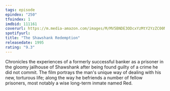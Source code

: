 ```yaml
---
tags: episode
epindex: "250"
tfoindex: 1
imdbid: 111161
coverurl: https://m.media-amazon.com/images/M/MV5BNDE3ODcxYzMtY2YzZC00NmNlLWJiNDMtZDViZWM2MzIxZDYwXkEyXkFqcGdeQXVyNjAwNDUxODI@._V1_SX202_CR0,0,202,300_.jpg
spotifyurl: 
title: "The Shawshank Redemption"
releasedate: 1995
rating: "9.3"
---
```


Chronicles the experiences of a formerly successful banker as a prisoner in the gloomy jailhouse of Shawshank after being found guilty of a crime he did not commit. The film portrays the man's unique way of dealing with his new, torturous life; along the way he befriends a number of fellow prisoners, most notably a wise long-term inmate named Red.